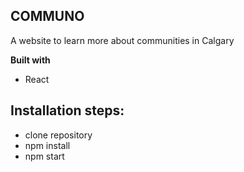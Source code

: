 ## COMMUNO
A website to learn more about communities in Calgary
 

<b>Built with</b>
- React

## Installation steps: 
- clone repository 
- npm install
- npm start 


